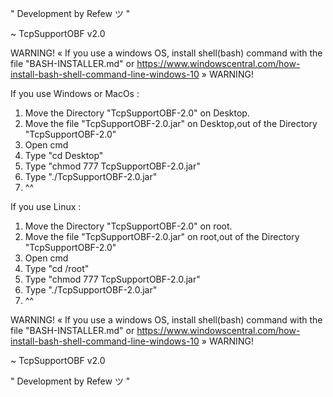 " Development by Refew ツ "

~ TcpSupportOBF v2.0 

WARNING! « If you use a windows OS, install shell(bash) command with the file "BASH-INSTALLER.md" or https://www.windowscentral.com/how-install-bash-shell-command-line-windows-10 » WARNING!

If you use  Windows or MacOs :
1) Move the Directory "TcpSupportOBF-2.0" on Desktop.
2) Move the file "TcpSupportOBF-2.0.jar" on Desktop,out of the Directory "TcpSupportOBF-2.0"
3) Open cmd 
4) Type "cd Desktop"
5) Type "chmod 777 TcpSupportOBF-2.0.jar"
6) Type "./TcpSupportOBF-2.0.jar"
7) ^^

If you use Linux :
1) Move the Directory "TcpSupportOBF-2.0" on root.
2) Move the file "TcpSupportOBF-2.0.jar" on root,out of the Directory "TcpSupportOBF-2.0"
3) Open cmd 
4) Type "cd /root"
5) Type "chmod 777 TcpSupportOBF-2.0.jar"
6) Type "./TcpSupportOBF-2.0.jar"
7) ^^

WARNING! « If you use a windows OS, install shell(bash) command with the file "BASH-INSTALLER.md" or https://www.windowscentral.com/how-install-bash-shell-command-line-windows-10 » WARNING!

~ TcpSupportOBF v2.0 

" Development by Refew ツ "
